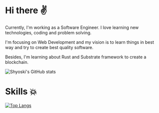 # Hi there :v:
Currently, I'm working as a Software Engineer. I love learning new technologies, coding and problem solving.

I'm focusing on Web Development and my vision is to learn things in best way and try to create best quality software.

Besides, I'm learning about Rust and Substrate framework to create a blockchain.

![Shyoski's GitHub stats](https://github-readme-stats.vercel.app/api?username=T-0914&show_icons=true&theme=radical)

# Skills :collision:
[![Top Langs](https://github-readme-stats.vercel.app/api/top-langs/?username=T-0914&layout=compact)](https://github.com/anuraghazra/github-readme-stats)
